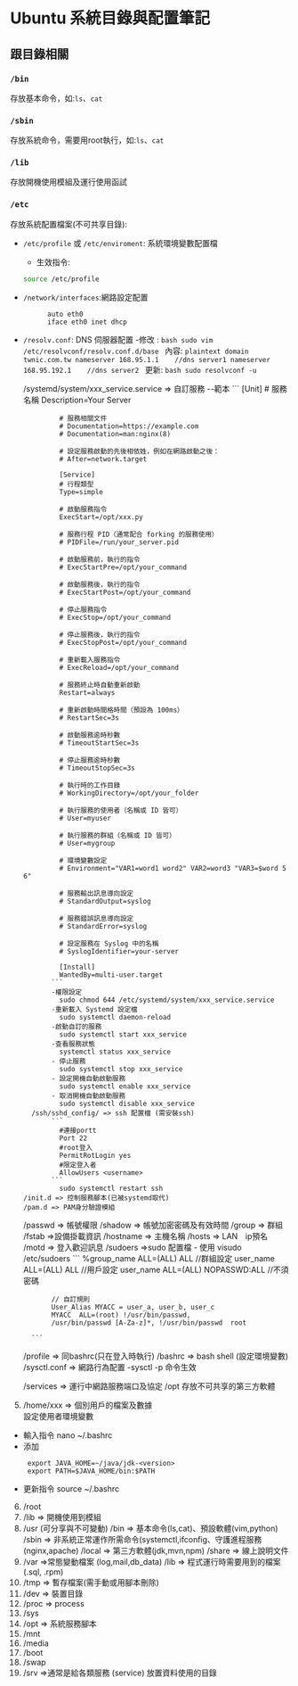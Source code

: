 # Ubuntu 系統目錄與配置筆記
## 跟目錄相關

### `/bin`
存放基本命令，如:`ls`、`cat`
### `/sbin`
存放系統命令，需要用root執行，如:`ls`、`cat`
### `/lib`
存放開機使用模組及運行使用函試
### `/etc`
存放系統配置檔案(不可共享目錄):
- `/etc/profile` 或 `/etc/enviroment`: 系統環境變數配置檔
     - 生效指令:
     ````bash
     source /etc/profile
     ````
- `/network/interfaces`:網路設定配置
     ```plaintext
           auto eth0
           iface eth0 inet dhcp
     ```      
- `/resolv.conf`: DNS 伺服器配置
     -修改 :
       ```bash
            sudo vim /etc/resolvconf/resolv.conf.d/base
       ```
       內容:
       ```plaintext
           domain twnic.com.tw
           nameserver 168.95.1.1    //dns server1
            nameserver 168.95.192.1    //dns server2
       ```
       更新:
       ```bash
       sudo resolvconf -u
       ```




   /systemd/system/xxx_service.service  => 自訂服務
        --範本
             ```
               [Unit]
               # 服務名稱
               Description=Your Server
               
               # 服務相關文件
               # Documentation=https://example.com
               # Documentation=man:nginx(8)
               
               # 設定服務啟動的先後相依姓，例如在網路啟動之後：
               # After=network.target
               
               [Service]
               # 行程類型
               Type=simple
               
               # 啟動服務指令
               ExecStart=/opt/xxx.py
               
               # 服務行程 PID（通常配合 forking 的服務使用）
               # PIDFile=/run/your_server.pid
               
               # 啟動服務前，執行的指令
               # ExecStartPre=/opt/your_command
               
               # 啟動服務後，執行的指令
               # ExecStartPost=/opt/your_command
               
               # 停止服務指令
               # ExecStop=/opt/your_command
               
               # 停止服務後，執行的指令
               # ExecStopPost=/opt/your_command
               
               # 重新載入服務指令
               # ExecReload=/opt/your_command
               
               # 服務終止時自動重新啟動
               Restart=always
               
               # 重新啟動時間格時間（預設為 100ms）
               # RestartSec=3s
               
               # 啟動服務逾時秒數
               # TimeoutStartSec=3s
               
               # 停止服務逾時秒數
               # TimeoutStopSec=3s
               
               # 執行時的工作目錄
               # WorkingDirectory=/opt/your_folder
               
               # 執行服務的使用者（名稱或 ID 皆可）
               # User=myuser
               
               # 執行服務的群組（名稱或 ID 皆可）
               # User=mygroup
               
               # 環境變數設定
               # Environment="VAR1=word1 word2" VAR2=word3 "VAR3=$word 5 6"
               
               # 服務輸出訊息導向設定
               # StandardOutput=syslog
               
               # 服務錯誤訊息導向設定
               # StandardError=syslog
               
               # 設定服務在 Syslog 中的名稱
               # SyslogIdentifier=your-server
               
               [Install]
               WantedBy=multi-user.target
             ```
             -權限設定
               sudo chmod 644 /etc/systemd/system/xxx_service.service
             -重新載入 Systemd 設定檔
               sudo systemctl daemon-reload
             -啟動自訂的服務
               sudo systemctl start xxx_service
             -查看服務狀態
               systemctl status xxx_service
             - 停止服務
               sudo systemctl stop xxx_service
             - 設定開機自動啟動服務
               sudo systemctl enable xxx_service
             - 取消開機自動啟動服務
               sudo systemctl disable xxx_service
        /ssh/sshd_config/ => ssh 配置檔 (需安裝ssh)
             ‵‵`
               #連接portt
               Port 22
               #root登入
               PermitRotLogin yes
               #限定登入者
               AllowUsers <username>
             ```
               sudo systemctl restart ssh
      /init.d => 控制服務腳本(已被systemd取代)
      /pam.d => PAM身分驗證模組
     /passwd => 帳號權限
     /shadow => 帳號加密密碼及有效時間
     /group => 群組
     /fstab =>設備掛載資訊
     /hostname => 主機名稱
     /hosts => LAN　ip預名
     /motd => 登入歡迎訊息
     /sudoers =>sudo 配置檔
        - 使用 visudo /etc/sudoers 
        ```
             %group_name  ALL=(ALL) ALL  //群組設定
             user_name  ALL=(ALL) ALL  //用戶設定
             user_name  ALL=(ALL) NOPASSWD:ALL //不須密碼

             // 自訂規則
             User_Alias MYACC = user_a, user_b, user_c
             MYACC  ALL=(root) !/usr/bin/passwd,
             /usr/bin/passwd [A-Za-z]*, !/usr/bin/passwd  root 
             
        ```
        
     /profile => 同bashrc(只在登入時執行)
     /bashrc => bash shell (設定環境變數)
     /sysctl.conf => 網路行為配置
        -sysctl -p 命令生效
        
     /services => 運行中網路服務端口及協定
     /opt 存放不可共享的第三方軟體
             
5. /home/xxx => 個別用戶的檔案及數據  
 設定使用者環境變數
 - 輸入指令
    nano ~/.bashrc 
 - 添加
   ```
    export JAVA_HOME=~/java/jdk-<version>
    export PATH=$JAVA_HOME/bin:$PATH 
   ``` 
 - 更新指令
   source ~/.bashrc
6. /root
7. /lib => 開機使用到模組
8. /usr (可分享與不可變動)
     /bin => 基本命令(ls,cat)、預設軟體(vim,python) 
     /sbin => 非系統正常運作所需命令(systemctl,ifconfig、守護進程服務(nginx,apache)
     /local => 第三方軟體(jdk,mvn,npm)
     /share => 線上說明文件
9. /var =>常態變動檔案 (log,mail,db_data)
        /lib => 程式運行時需要用到的檔案(.sql, .rpm)
10. /tmp => 暫存檔案(需手動或用腳本刪除)    
12. /dev => 裝置目錄
13. /proc => process
14. /sys
15. /opt => 系統服務腳本
16. /mnt
17. /media
18. /boot
19. /swap
20. /srv =>通常是給各類服務 (service) 放置資料使用的目錄
